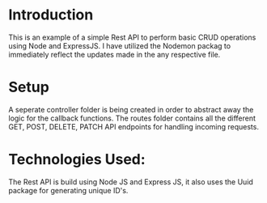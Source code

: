 # Introduction
This is an example of a simple Rest API to perform basic CRUD operations using Node and ExpressJS.
I have utilized the Nodemon packag to immediately reflect the updates made in the any respective file.

# Setup
A seperate controller folder is being created in order to abstract away the logic for the callback functions.
The routes folder contains all the different GET, POST, DELETE, PATCH API endpoints for handling incoming requests.

# Technologies Used:
The Rest API is build using Node JS and Express JS, it also uses the Uuid package for generating unique ID's. 


